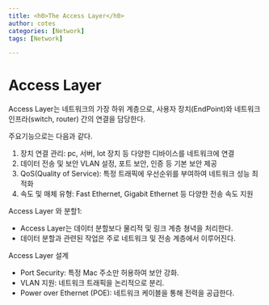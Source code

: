 ```yaml
---
title: <h0>The Access Layer</h0>
author: cotes   
categories: [Network]
tags: [Network]

---
```


# Access Layer

Access Layer는 네트워크의 가장 하위 계층으로, 사용자 장치(EndPoint)와 네트워크 인프라(switch, router) 간의 연결을 담당한다.

주요기능으로는 다음과 같다.

1. 장치 연결 관리: pc, 서버, Iot 장치 등 다양한 디바이스를 네트워크에 연결
2. 데이터 전송 및 보안 VLAN 설정, 포트 보안, 인증 등 기본 보안 제공
3. QoS(Quality of Service): 특정 트래픽에 우선순위를 부여하여 네트워크 성능 최적화
4. 속도 및 매체 유형: Fast Ethernet, Gigabit Ethernet 등 다양한 전송 속도 지원

Access Layer 와 분할1:
   
* Access Layer는 데이터 분할보다 물리적 및 링크 계층 쳥녁을 처리한다.
* 데이터 분할과 관련된 작업은 주로 네트워크 및 전송 계층에서 이루어진다.

Access Layer 설계

* Port Security: 특정 Mac 주소만 허용하여 보안 강화.
* VLAN 지원: 네트워크 트래픽을 논리적으로 분리.
* Power over Ethernet (POE): 네트워크 케이블을 통해 전력을 공급한다.